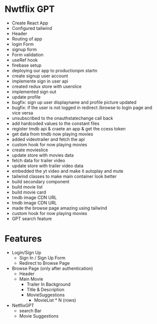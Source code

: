 # Nwtflix GPT 

- Create React App
- Configured tailwind
- Header
- Routing of app
- login Form
- signup form 
- Form validation 
- useRef hook
- firebase setup
- deploying our app to productionpm startn
- create signup user account
- implemente sign in user api
- created redux store with userslice
- implemented sign out
- update profile
- bugfix: sign up user displayname and profile picture updated
- bugfix: if the user is not logged in redirect /browse to login page and vice versa
- unsubscribed to the onauthstatechange call back
- add hardcoded values to the constant files
- register tmdb api & craete an app & get the ccess token
- get data from tmdb now playing movies
- added videotrailer and fetch the api
- custom hook for now playing movies
- create movieslice
- update store with movies data
- fetch data for trailer video
- update store with trailer video data
- embedded the yt video and make it autoplay and mute
- tailwind classes to make  main container look better
- build secondary component
- build movie list
- build movie card
- tmdb image CDN URL
- tmdb image CDN URL
- made the browse page amazing using tailwind
- custom hook for now playing movies
- GPT search feature





# Features 
- Login/Sign Up
    - Sign In / Sign Up Form
    - Redirect to Browse Page
- Browse Page (only after authentication)
    - Header
    - Main Movie
        - Trailer In Background
        - Title & Description
        - MovieSuggestions
            - MovieList * N (rows)
- NetflixGPT
    - search Bar
    - Movie Suggestions
 